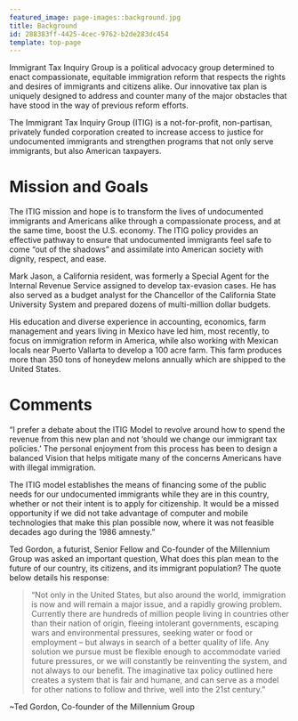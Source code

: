 ```yaml
---
featured_image: page-images::background.jpg
title: Background
id: 288383ff-4425-4cec-9762-b2de283dc454
template: top-page
---
```

Immigrant Tax Inquiry Group is a political advocacy group determined to enact compassionate, equitable immigration reform that respects the rights and desires of immigrants and citizens alike. Our innovative tax plan is uniquely designed to address and counter many of the major obstacles that have stood in the way of previous reform efforts.

The Immigrant Tax Inquiry Group (ITIG) is a not-for-profit, non-partisan, privately funded corporation created to increase access to justice for undocumented immigrants and strengthen programs that not only serve immigrants, but also American taxpayers.

Mission and Goals
=

The ITIG mission and hope is to transform the lives of undocumented immigrants and Americans alike through a compassionate process, and at the same time, boost the U.S. economy. The ITIG policy provides an effective pathway to ensure that undocumented immigrants feel safe to come “out of the shadows” and assimilate into American society with dignity, respect, and ease.

Mark Jason, a California resident, was formerly a Special Agent for the Internal Revenue Service assigned to develop tax-evasion cases. He has also served as a budget analyst for the Chancellor of the California State University System and prepared dozens of multi-million dollar budgets.


His education and diverse experience in accounting, economics, farm management and years living in Mexico have led him, most recently, to focus on immigration reform in America, while also working with Mexican locals near Puerto Vallarta to develop a 100 acre farm. This farm produces more than 350 tons of honeydew melons annually which are shipped to the United States.

Comments
=
“I prefer a debate about the ITIG Model to revolve around how to spend the revenue from this new plan and not ‘should we change our immigrant tax policies.’ The personal enjoyment from this process has been to design a balanced Vision that helps mitigate many of the concerns Americans have with illegal immigration.

The ITIG model establishes the means of financing some of the public needs for our undocumented immigrants while they are in this country, whether or not their intent is to apply for citizenship. It would be a missed opportunity if we did not take advantage of computer and mobile technologies that make this plan possible now, where it was not feasible decades ago during the 1986 amnesty.”

Ted Gordon, a futurist, Senior Fellow and Co-founder of the Millennium Group was asked an important question, What does this plan mean to the future of our country, its citizens, and its immigrant population? The quote below details his response:

> “Not only in the United States, but also around the world, immigration is now and will remain a major issue, and a rapidly growing problem. Currently there are hundreds of million people living in countries other than their nation of origin, fleeing intolerant governments, escaping wars and environmental pressures, seeking water or food or employment – but always in search of a better quality of life. Any solution we pursue must be flexible enough to accommodate varied future pressures, or we will constantly be reinventing the system, and not always to our benefit. The imaginative tax policy outlined here creates a system that is fair and humane, and can serve as a model for other nations to follow and thrive, well into the 21st century.”

~Ted Gordon, Co-founder of the Millennium Group